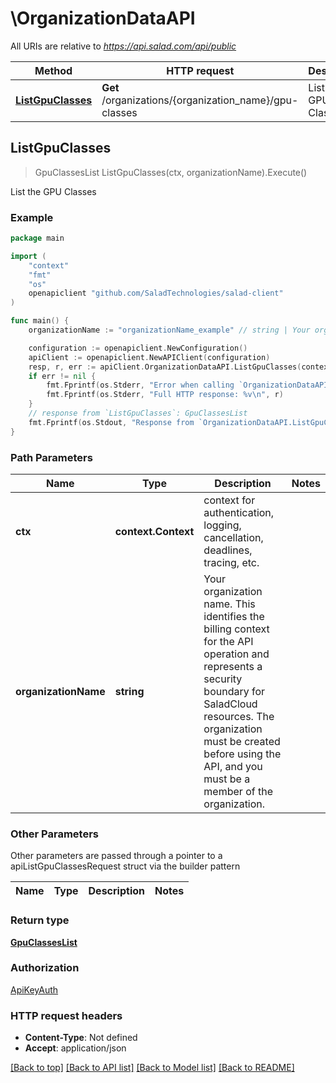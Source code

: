 # \OrganizationDataAPI

All URIs are relative to *https://api.salad.com/api/public*

Method | HTTP request | Description
------------- | ------------- | -------------
[**ListGpuClasses**](OrganizationDataAPI.md#ListGpuClasses) | **Get** /organizations/{organization_name}/gpu-classes | List the GPU Classes



## ListGpuClasses

> GpuClassesList ListGpuClasses(ctx, organizationName).Execute()

List the GPU Classes



### Example

```go
package main

import (
	"context"
	"fmt"
	"os"
	openapiclient "github.com/SaladTechnologies/salad-client"
)

func main() {
	organizationName := "organizationName_example" // string | Your organization name. This identifies the billing context for the API operation and represents a security boundary for SaladCloud resources. The organization must be created before using the API, and you must be a member of the organization.

	configuration := openapiclient.NewConfiguration()
	apiClient := openapiclient.NewAPIClient(configuration)
	resp, r, err := apiClient.OrganizationDataAPI.ListGpuClasses(context.Background(), organizationName).Execute()
	if err != nil {
		fmt.Fprintf(os.Stderr, "Error when calling `OrganizationDataAPI.ListGpuClasses``: %v\n", err)
		fmt.Fprintf(os.Stderr, "Full HTTP response: %v\n", r)
	}
	// response from `ListGpuClasses`: GpuClassesList
	fmt.Fprintf(os.Stdout, "Response from `OrganizationDataAPI.ListGpuClasses`: %v\n", resp)
}
```

### Path Parameters


Name | Type | Description  | Notes
------------- | ------------- | ------------- | -------------
**ctx** | **context.Context** | context for authentication, logging, cancellation, deadlines, tracing, etc.
**organizationName** | **string** | Your organization name. This identifies the billing context for the API operation and represents a security boundary for SaladCloud resources. The organization must be created before using the API, and you must be a member of the organization. | 

### Other Parameters

Other parameters are passed through a pointer to a apiListGpuClassesRequest struct via the builder pattern


Name | Type | Description  | Notes
------------- | ------------- | ------------- | -------------


### Return type

[**GpuClassesList**](GpuClassesList.md)

### Authorization

[ApiKeyAuth](../README.md#ApiKeyAuth)

### HTTP request headers

- **Content-Type**: Not defined
- **Accept**: application/json

[[Back to top]](#) [[Back to API list]](../README.md#documentation-for-api-endpoints)
[[Back to Model list]](../README.md#documentation-for-models)
[[Back to README]](../README.md)

